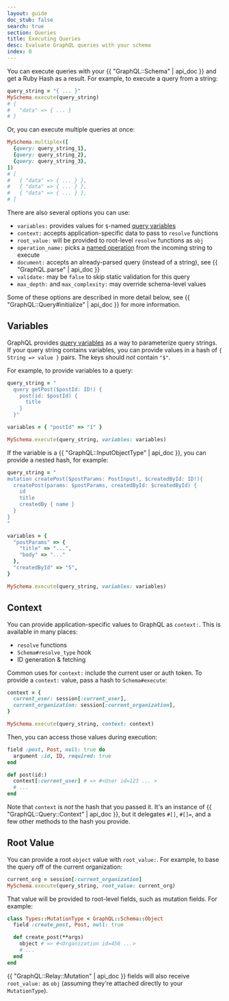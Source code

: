 ```yaml
---
layout: guide
doc_stub: false
search: true
section: Queries
title: Executing Queries
desc: Evaluate GraphQL queries with your schema
index: 0
---
```



You can execute queries with your {{ "GraphQL::Schema" | api_doc }} and get a Ruby Hash as a result. For example, to execute a query from a string:

```ruby
query_string = "{ ... }"
MySchema.execute(query_string)
# {
#   "data" => { ... }
# }
```

Or, you can execute multiple queries at once:

```ruby
MySchema.multiplex([
  {query: query_string_1},
  {query: query_string_2},
  {query: query_string_3},
])
# [
#   { "data" => { ... } },
#   { "data" => { ... } },
#   { "data" => { ... } },
# ]
```

There are also several options you can use:

- `variables:` provides values for `$`-named [query variables](https://graphql.org/learn/queries/#variables)
- `context:` accepts application-specific data to pass to `resolve` functions
- `root_value:` will be provided to root-level `resolve` functions as `obj`
- `operation_name:` picks a [named operation](https://graphql.org/learn/queries/#operation-name) from the incoming string to execute
- `document:` accepts an already-parsed query (instead of a string), see {{ "GraphQL.parse" | api_doc }}
- `validate:` may be `false` to skip static validation for this query
- `max_depth:` and `max_complexity:` may override schema-level values

Some of these options are described in more detail below, see {{ "GraphQL::Query#initialize" | api_doc }} for more information.

## Variables

GraphQL provides [query variables](https://graphql.org/learn/queries/#variables) as a way to parameterize query strings. If your query string contains variables, you can provide values in a hash of `{ String => value }` pairs. The keys should _not_ contain `"$"`.

For example, to provide variables to a query:

```ruby
query_string = "
  query getPost($postId: ID!) {
    post(id: $postId) {
      title
    }
  }"

variables = { "postId" => "1" }

MySchema.execute(query_string, variables: variables)
```

If the variable is a {{ "GraphQL::InputObjectType" | api_doc }}, you can provide a nested hash, for example:

```ruby
query_string = "
mutation createPost($postParams: PostInput!, $createdById: ID!){
  createPost(params: $postParams, createdById: $createdById) {
    id
    title
    createdBy { name }
  }
}
"

variables = {
  "postParams" => {
    "title" => "...",
    "body" => "..."
  },
  "createdById" => "5",
}

MySchema.execute(query_string, variables: variables)
```

## Context

You can provide application-specific values to GraphQL as `context:`. This is available in many places:

- `resolve` functions
- `Schema#resolve_type` hook
- ID generation & fetching

Common uses for `context:` include the current user or auth token. To provide a `context:` value, pass a hash to `Schema#execute`:

```ruby
context = {
  current_user: session[:current_user],
  current_organization: session[:current_organization],
}

MySchema.execute(query_string, context: context)
```

Then, you can access those values during execution:

```ruby
field :post, Post, null: true do
  argument :id, ID, required: true
end

def post(id:)
  context[:current_user] # => #<User id=123 ... >
  # ...
end
```

Note that `context` is _not_ the hash that you passed it. It's an instance of {{ "GraphQL::Query::Context" | api_doc }}, but it delegates `#[]`, `#[]=`, and a few other methods to the hash you provide.

## Root Value

You can provide a root `object` value with `root_value:`. For example, to base the query off of the current organization:

```ruby
current_org = session[:current_organization]
MySchema.execute(query_string, root_value: current_org)
```

That value will be provided to root-level fields, such as mutation fields. For example:

```ruby
class Types::MutationType < GraphQL::Schema::Object
  field :create_post, Post, null: true

  def create_post(**args)
    object # => #<Organization id=456 ...>
    # ...
  end
end
```

{{ "GraphQL::Relay::Mutation" | api_doc }} fields will also receive `root_value:` as `obj` (assuming they're attached directly to your `MutationType`).
